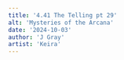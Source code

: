 ```yaml
---
title: '4.41 The Telling pt 29'
alt: 'Mysteries of the Arcana'
date: '2024-10-03'
author: 'J Gray'
artist: 'Keira'
---
```

